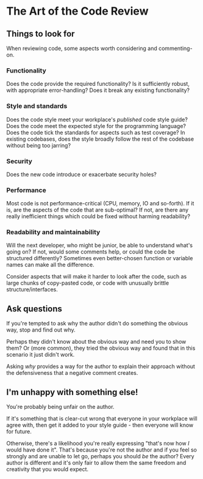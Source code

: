 # The Art of the Code Review

## Things to look for

When reviewing code, some aspects worth considering and commenting-on.

### Functionality

Does the code provide the required functionality? Is it sufficiently
robust, with appropriate error-handling? Does it break any existing
functionality?

### Style and standards

Does the code style meet your workplace's _published_ code style guide?
Does the code meet the expected style for the programming language?
Does the code tick the standards for aspects such as test coverage?
In existing codebases, does the style broadly follow the rest of the codebase
without being too jarring?

### Security

Does the new code introduce or exacerbate security holes?

### Performance

Most code is not performance-critical (CPU, memory, IO and so-forth).
If it is, are the aspects of the code that are sub-optimal?
If not, are there any really inefficient things which could be fixed
without harming readability?

### Readability and maintainability

Will the next developer, who might be junior, be able to understand
what's going on? If not, would some comments help, or could the code
be structured differently? Sometimes even better-chosen function or
variable names can make all the difference.

Consider aspects that will make it harder to look after the code,
such as large chunks of copy-pasted code, or code with unusually
brittle structure/interfaces.

## Ask questions

If you're tempted to ask why the author didn't do something the
obvious way, stop and find out why.

Perhaps they didn't know about the obvious way and need you to
show them? Or (more common), they tried the obvious way and found that
in this scenario it just didn't work.

Asking _why_ provides a way for the author to explain their
approach without the defensiveness that a negative comment creates.

## I'm unhappy with something else!

You're probably being unfair on the author.

If it's something that is clear-cut wrong that everyone in your workplace
will agree with, then get it added to your style guide - then everyone
will know for future.

Otherwise, there's a likelihood you're really expressing
"that's now how _I_ would have done it". That's because you're not the author
and if you feel so strongly and are unable to let go, perhaps you should
_be_ the author? Every author is different and it's only fair to allow
them the same freedom and creativity that you would expect.
